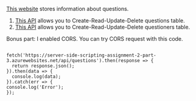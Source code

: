 <p><a href="https://tomoya-a1sss.azurewebsites.net">This website</a> stores information about questions.</p>
<ol>
<li><a href="https://server-side-scripting-assignment-2-part-3.azurewebsites.net/api/questions">This API</a> allows you to Create-Read-Update-Delete questions table.</li>

<li><a href="https://server-side-scripting-assignment-2-part-3.azurewebsites.net/api/questioners">This API</a> allows you to Create-Read-Update-Delete questioners table.</li>
</ol>

<p>Bonus part: I enabled CORS. You can try CORS request with this code.</p>
<code>
fetch('https://server-side-scripting-assignment-2-part-3.azurewebsites.net/api/questions').then(response => {
  return response.json();
}).then(data => {
  console.log(data);
}).catch(err => {
console.log('Error');
});
</code>